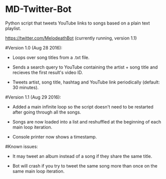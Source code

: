 # MD-Twitter-Bot
Python script that tweets YouTube links to songs based on a plain text playlist.

https://twitter.com/MelodeathBot (currently running, version 1.1)

#Version 1.0 (Aug 28 2016):
* Loops over song titles from a .txt file.

* Sends a search query to YouTube containing the artist + song title and recieves the first result's video ID.

* Tweets artist, song title, hashtag and YouTube link periodically (default: 30 minutes).


#Version 1.1 (Aug 29 2016):
* Added a main infinite loop so the script doesn't need to be restarted after going through all the songs.

* Songs are now loaded into a list and reshuffled at the beginning of each main loop iteration.

* Console printer now shows a timestamp.

#Known issues:
* It may tweet an album instead of a song if they share the same title.

* Bot will crash if you try to tweet the same song more than once on the same main loop iteration.
